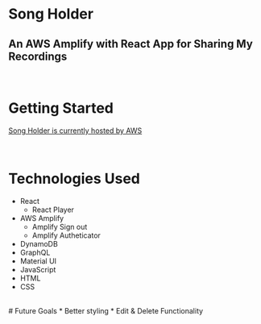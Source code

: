 
# Song Holder

## An AWS Amplify with React App for Sharing My Recordings

<br/>

# Getting Started

[Song Holder is currently hosted by AWS](https://main.d3p5dvh8kwphb8.amplifyapp.com) <br />

<br/>

# Technologies Used
* React
  * React Player
* AWS Amplify
  * Amplify Sign out 
  * Amplify Autheticator
* DynamoDB
* GraphQL
* Material UI
* JavaScript
* HTML
* CSS
<br/>
# Future Goals
* Better styling
* Edit & Delete Functionality